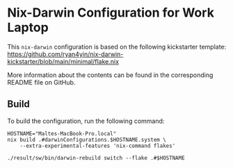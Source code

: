 # Nix-Darwin Configuration for Work Laptop

This `nix-darwin` configuration is based on the following kickstarter template:
https://github.com/ryan4yin/nix-darwin-kickstarter/blob/main/minimal/flake.nix

More information about the contents can be found in the corresponding README file on GitHub.

## Build

To build the configuration, run the following command:

```
HOSTNAME="Maltes-MacBook-Pro.local"
nix build .#darwinConfigurations.$HOSTNAME.system \
 	--extra-experimental-features 'nix-command flakes'

./result/sw/bin/darwin-rebuild switch --flake .#$HOSTNAME
```
